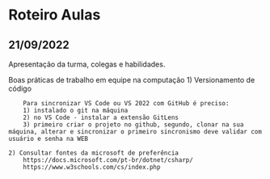# Roteiro Aulas

## 21/09/2022

Apresentação da turma, colegas e habilidades.

Boas práticas de trabalho em equipe na computação
    1) Versionamento de código

        Para sincronizar VS Code ou VS 2022 com GitHub é preciso:
        1) instalado o git na máquina
        2) no VS Code - instalar a extensão GitLens
        3) primeiro criar o projeto no github, segundo, clonar na sua máquina, alterar e sincronizar o primeiro sincronismo deve validar com usuário e senha na WEB

    2) Consultar fontes da microsoft de preferência
        https://docs.microsoft.com/pt-br/dotnet/csharp/
        https://www.w3schools.com/cs/index.php
        